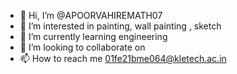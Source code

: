 - 👋 Hi, I’m @APOORVAHIREMATH07
- 👀 I’m interested in painting, wall painting , sketch
- 🌱 I’m currently learning engineering
- 💞️ I’m looking to collaborate on 
- 📫 How to reach me 01fe21bme064@kletech.ac.in

<!---
APOORVAHIREMATH07/APOORVAHIREMATH07 is a ✨ special ✨ repository because its `README.md` (this file) appears on your GitHub profile.
You can click the Preview link to take a look at your changes.
--->
